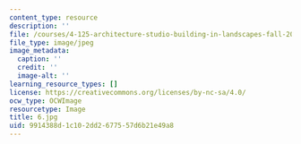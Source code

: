 ```yaml
---
content_type: resource
description: ''
file: /courses/4-125-architecture-studio-building-in-landscapes-fall-2002/9914388d1c102dd2677557d6b21e49a8_6.jpg
file_type: image/jpeg
image_metadata:
  caption: ''
  credit: ''
  image-alt: ''
learning_resource_types: []
license: https://creativecommons.org/licenses/by-nc-sa/4.0/
ocw_type: OCWImage
resourcetype: Image
title: 6.jpg
uid: 9914388d-1c10-2dd2-6775-57d6b21e49a8
---
```


